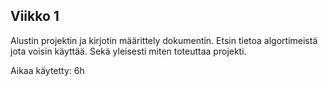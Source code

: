 ## Viikko 1

Alustin projektin ja kirjotin määrittely dokumentin. Etsin tietoa algortimeistä jota voisin käyttää. Sekä yleisesti miten toteuttaa projekti. 

Aikaa käytetty: 6h
